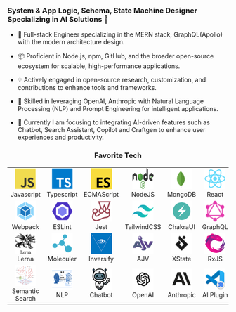 ### System & App Logic, Schema, State Machine Designer Specializing in AI Solutions 👋

- 💖 Full-stack Engineer specializing in the MERN stack, GraphQL(Apollo) with the modern architecture design.
- 📦 Proficient in Node.js, npm, GitHub, and the broader open-source ecosystem for scalable, high-performance applications.
- 💡 Actively engaged in open-source research, customization, and contributions to enhance tools and frameworks.
- 🌟 Skilled in leveraging OpenAI, Anthropic with Natural Language Processing (NLP) and Prompt Engineering for intelligent applications.

- 🚀 Currently I am focusing to integrating AI-driven features such as Chatbot, Search Assistant, Copilot and Craftgen to enhance user experiences and productivity.

<h3 align="center">Favorite Tech</h3>
<div align="center">
<table align="center">
  <tr>
    <td align="center" width="96">
      <a href="https://developer.mozilla.org/en-US/docs/Web/JavaScript">
        <img src="./img/javascript.svg" width="48" height="48" alt="JavaScript" />
      </a>
      <br>Javascript
    </td>
    <td align="center" width="96">
      <a href="https://www.typescriptlang.org/">
        <img src="./img/typescript.svg" width="48" height="48" alt="TypeScript" />
      </a>
      <br>Typescript
    </td>
    <td align="center" width="96">
      <a href="https://ecma-international.org/publications-and-standards/standards/ecma-262/">
        <img src="./img/ecmascript.png" width="48" height="48" alt="TypeScript" />
      </a>
      <br>ECMAScript
    </td>
    <td align="center" width="96">
      <a href="https://nodejs.org/en">
        <img src="./img/nodejs.svg" width="48" height="48" alt="NodeJS" />
      </a>
      <br>NodeJS
    </td>
    <td align="center" width="96">
      <a href="https://www.mongodb.com/">
        <img src="./img/mongodb.svg" width="48" height="48" alt="MongoDB" />
      </a>
      <br>MongoDB
    </td>
    <td align="center" width="96">
      <a href="https://react.dev/">
        <img src="./img/react.svg" width="48" height="48" alt="React" />
      </a>
      <br>React
    </td>
    <td align="center" width="96">
      <a href="https://vitejs.dev/">
        <img src="./img/vite.svg" width="48" height="48" alt="ViteJS" />
      </a>
      <br>Vite
    </td>
  </tr>
  <tr>
    <td align="center" width="96">
      <a href="https://webpack.js.org/">
        <img src="./img/webpack.png" width="48" height="48" alt="Webpack" />
      </a>
      <br>Webpack
    </td>
    <td align="center" width="96">
      <a href="https://eslint.org/">
        <img src="./img/eslint.png" width="48" height="48" alt="ESLint" />
      </a>
      <br>ESLint
    </td>
    <td align="center" width="96">
      <a href="https://jestjs.io/">
        <img src="./img/jest.png" width="48" height="48" alt="Jest" />
      </a>
      <br>Jest
    </td>
    <td align="center" width="96">
      <a href="https://tailwindcss.com/">
        <img src="./img/tailwindcss.svg" width="48" height="48" alt="TailwindCSS" />
      </a>
      <br>TailwindCSS
    </td>
    <td align="center" width="96">
      <a href="https://v2.chakra-ui.com/">
        <img src="./img/chakra-ui.png" width="48" height="48" alt="ChakraUI" />
      </a>
      <br>ChakraUI
    </td>
    <td align="center" width="96">
      <a href="https://graphql.org/">
        <img src="./img/graphql.svg" width="48" height="48" alt="GraphQL" />
      </a>
      <br>GraphQL
    </td>
    <td align="center" width="96">
      <a href="https://www.apollographql.com/">
        <img src="./img/apollo.png" width="48" height="48" alt="ApolloGraphQL" />
      </a>
      <br>Apollo
    </td>
  </tr>
  <tr>
    <td align="center" width="96">
      <a href="https://lerna.js.org/">
        <img src="./img/lerna.svg" width="48" height="48" alt="LernaJS" />
      </a>
      <br>Lerna
    </td>
    <td align="center" width="96">
      <a href="https://moleculer.services/index.html">
        <img src="./img/moleculer.svg" width="48" height="48" alt="MoleculerJS" />
      </a>
      <br>Moleculer
    </td>    
    <td align="center" width="96">
      <a href="https://github.com/inversify/InversifyJS">
        <img src="./img/inversify.png" width="48" height="48" alt="InversifyJS" />
      </a>
      <br>Inversify
    </td>        
    <td align="center" width="96">
      <a href="https://ajv.js.org/">
        <img src="./img/ajv.svg" width="48" height="48" alt="AJV" />
      </a>
      <br>AJV
    </td>
    <td align="center" width="96">
      <a href="https://stately.ai/docs">
        <img src="./img/statelyai.png" width="48" height="48" alt="State Machine" />
      </a>
      <br>XState
    </td>
    <td align="center" width="96">
      <a href="https://rxjs.dev/">
        <img src="./img/rxjs.png" width="48" height="48" alt="RxJS" />
      </a>
      <br>RxJS
    </td>
    <td align="center" width="96">
      <a href="https://retejs.org/">
        <img src="./img/rete.svg" width="48" height="48" alt="ReteJS" />
      </a>
      <br>Rete.js
    </td>    
  </tr>
  <tr>
    <td align="center" width="96">
      <a href="https://www.mongodb.com/products/platform/atlas-vector-search">
        <img src="./img/vector-search.png" width="48" height="48" alt="Vector Search" />
      </a>
      <br>Semantic Search
    </td>        
    <td align="center" width="96">
      <a href="https://github.com/axa-group/nlp.js">
        <img src="./img/nlp.png" width="48" height="48" alt="NLP" />
      </a>
      <br>NLP
    </td>
    <td align="center" width="96">
      <a href="https://github.com/FredrikOseberg/react-chatbot-kit">
        <img src="./img/chatbot.png" width="48" height="48" alt="Chatbot" />
      </a>
      <br>Chatbot
    </td>
    <td align="center" width="96">
      <a href="https://openai.com/">
        <img src="./img/openai.png" width="48" height="48" alt="OpenAI" />
      </a>
      <br>OpenAI
    </td>
    <td align="center" width="96">
      <a href="https://www.anthropic.com/">
        <img src="./img/anthropic.png" width="48" height="48" alt="Anthropic" />
      </a>
      <br>Anthropic
    </td>
    <td align="center" width="96">
      <a href="https://code.visualstudio.com/api">
        <img src="./img/vscode-extension.png" width="48" height="48" alt="VSCode Extension" />
      </a>
      <br>AI Plugin
    </td>
  </tr>
</table>
</div>

<!--
Here are some ideas to get you started:

- 🔭 I’m currently working on ...
- 🌱 I’m currently learning ...
- 👯 I’m looking to collaborate on ...
- 🤔 I’m looking for help with ...
- 💬 Ask me about ...
- 📫 How to reach me: ...
- 😄 Pronouns: ...
- ⚡ Fun fact: ...
-->
